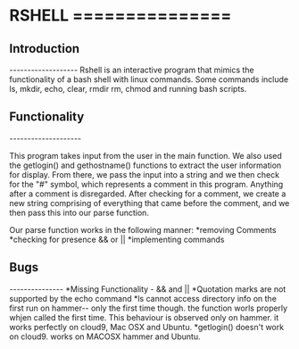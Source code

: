 <h1>RSHELL</hi>
===============

<h2>Introduction</h2>
-------------------
Rshell is an interactive program that mimics the functionality of a 
bash shell with linux commands. Some commands include ls, mkdir, echo, clear, rmdir
rm, chmod and running bash scripts.

<h2>Functionality</h2>
--------------------

This program takes input from the user in the main function. 
We also used the getlogin() and gethostname() functions to 
extract the user information for display. From there,
we pass the input into a string and we then check for the "#" symbol, which
represents a comment in this program. Anything after a comment is disregarded.
After checking for a comment, we create a new string comprising of everything that
came before the comment, and we then pass this into our parse function.

Our parse function works in the following manner:
    *removing Comments
    *checking for presence && or || 
    *implementing commands

<h2>Bugs</h2>
---------------
*Missing Functionality - && and ||
*Quotation marks are not supported by the echo command
*ls cannot access directory info on the first run on hammer-- only the first time though. the function worls properly whjen called the first time.
This behaviour is observed only on hammer. it works perfectly on cloud9, Mac OSX and Ubuntu.
*getlogin() doesn't work on cloud9. works on MACOSX hammer and Ubuntu.



